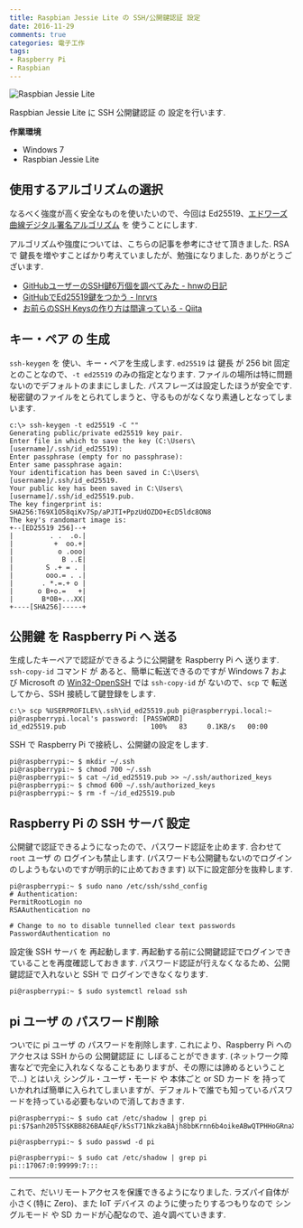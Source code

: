 ```yaml
---
title: Raspbian Jessie Lite の SSH/公開鍵認証 設定
date: 2016-11-29
comments: true
categories: 電子工作
tags:
- Raspberry Pi
- Raspbian
---
```


![](/images/raspi/raspbian-jessie-lite/raspbian-jessie-lite.png "Raspbian Jessie Lite")

Raspbian Jessie Lite に SSH 公開鍵認証 の 設定を行います.

**作業環境**
- Windows 7
- Raspbian Jessie Lite


## 使用するアルゴリズムの選択
なるべく強度が高く安全なものを使いたいので、今回は Ed25519、[エドワーズ曲線デジタル署名アルゴリズム](https://ja.wikipedia.org/wiki/%E3%82%A8%E3%83%89%E3%83%AF%E3%83%BC%E3%82%BA%E6%9B%B2%E7%B7%9A%E3%83%87%E3%82%B8%E3%82%BF%E3%83%AB%E7%BD%B2%E5%90%8D%E3%82%A2%E3%83%AB%E3%82%B4%E3%83%AA%E3%82%BA%E3%83%A0) を 使うことにします.

アルゴリズムや強度については、こちらの記事を参考にさせて頂きました. RSA で 鍵長を増やすことばかり考えていましたが、勉強になりました. ありがとうございます.
- [GitHubユーザーのSSH鍵6万個を調べてみた - hnwの日記](http://d.hatena.ne.jp/hnw/20140705)
- [GitHubでEd25519鍵をつかう - lnrvrs](http://jnst.hateblo.jp/entry/2014/12/15/200542)
- [お前らのSSH Keysの作り方は間違っている - Qiita](http://qiita.com/suthio/items/2760e4cff0e185fe2db9)


## キー・ペア の 生成
`ssh-keygen` を 使い、キー・ペアを生成します. `ed25519` は 鍵長 が 256 bit 固定とのことなので、`-t ed25519` のみの指定となります.
ファイルの場所は特に問題ないのでデフォルトのままにしました. パスフレーズは設定したほうが安全です. 秘密鍵のファイルをとられてしまうと、守るものがなくなり素通しとなってしまいます.
```shell-session
c:\> ssh-keygen -t ed25519 -C ""
Generating public/private ed25519 key pair.
Enter file in which to save the key (C:\Users\[username]/.ssh/id_ed25519):
Enter passphrase (empty for no passphrase):
Enter same passphrase again:
Your identification has been saved in C:\Users\[username]/.ssh/id_ed25519.
Your public key has been saved in C:\Users\[username]/.ssh/id_ed25519.pub.
The key fingerprint is:
SHA256:T69X1O58qiKv7Sp/aPJTI+PpzUdOZDO+EcD5ldc8ON8
The key's randomart image is:
+--[ED25519 256]--+
|         . .  .o.|
|          +  oo.+|
|           o .ooo|
|            B ..E|
|        S .+ = . |
|        ooo.= . .|
|       . *.=.+ o |
|      o B+o.=   +|
|       B*OB+...XX|
+----[SHA256]-----+
```


## 公開鍵 を Raspberry Pi へ 送る
生成したキーペアで認証ができるように公開鍵を Raspberry Pi へ 送ります.
`ssh-copy-id` コマンド が あると、簡単に転送できるのですが Windows 7 および Microsoft の [Win32-OpenSSH](https://github.com/PowerShell/Win32-OpenSSH/releases) では `ssh-copy-id` が ないので、`scp` で 転送してから、SSH 接続して鍵登録をします.
```shell-session
c:\> scp %USERPROFILE%\.ssh\id_ed25519.pub pi@raspberrypi.local:~
pi@raspberrypi.local's password: [PASSWORD]
id_ed25519.pub                     100%   83     0.1KB/s   00:00
```

SSH で Raspberry Pi で接続し、公開鍵の設定をします.
```shell-session
pi@raspberrypi:~ $ mkdir ~/.ssh
pi@raspberrypi:~ $ chmod 700 ~/.ssh
pi@raspberrypi:~ $ cat ~/id_ed25519.pub >> ~/.ssh/authorized_keys
pi@raspberrypi:~ $ chmod 600 ~/.ssh/authorized_keys
pi@raspberrypi:~ $ rm -f ~/id_ed25519.pub
```


## Raspberry Pi の SSH サーバ 設定
公開鍵で認証できるようになったので、パスワード認証を止めます.
合わせて `root` ユーザ の ログインも禁止します. (パスワードも公開鍵もないのでログインのしようもないのですが明示的に止めておきます)
以下に設定部分を抜粋します.
```shell-session
pi@raspberrypi:~ $ sudo nano /etc/ssh/sshd_config
# Authentication:
PermitRootLogin no
RSAAuthentication no

# Change to no to disable tunnelled clear text passwords
PasswordAuthentication no
```

設定後 SSH サーバ を 再起動します. 再起動する前に公開鍵認証でログインできていることを再度確認しておきます. パスワード認証が行えなくなるため、公開鍵認証で入れないと SSH で ログインできなくなります.
```shell-session
pi@raspberrypi:~ $ sudo systemctl reload ssh
```


## pi ユーザ の パスワード削除
ついでに pi ユーザ の パスワードを削除します. これにより、Raspberry Pi へのアクセスは SSH からの 公開鍵認証 に しぼることができます. (ネットワーク障害などで完全に入れなくなることもありますが、その際には諦めるということで...)
とはいえ シングル・ユーザ・モード や 本体ごと or SD カード を 持っていかれれば簡単に入られてしまいますが、デフォルトで誰でも知っているパスワードを持っている必要もないので消しておきます.
```shell-session
pi@raspberrypi:~ $ sudo cat /etc/shadow | grep pi
pi:$7$anh205TS$KBB826BAAEqF/kSsT71NkzkaBAjh8bbKrnn6b4oikeABwQTPHHoGRnaXXX.KX9MEn1eDm9XMSurRWiqg1pVXXX/:17067:0:99999:7:::

pi@raspberrypi:~ $ sudo passwd -d pi

pi@raspberrypi:~ $ sudo cat /etc/shadow | grep pi
pi::17067:0:99999:7:::
```



- - - -
これで、だいリモートアクセスを保護できるようになりました. ラズパイ自体が小さく(特に Zero)、また IoT デバイス のように使ったりするつもりなので シングルモード や SD カードが心配なので、追々調べていきます.
